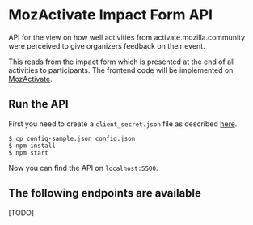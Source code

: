 # MozActivate Impact Form API
API for the view on how well activities from activate.mozilla.community were perceived to give organizers feedback on their event.

This reads from the impact form which is presented at the end of all activities to participants. The frontend code will be implemented on [MozActivate](https://activate.mozilla.community).

## Run the API

First you need to create a ```client_secret.json``` file as described [here](https://developers.google.com/sheets/api/quickstart/nodejs).

```
$ cp config-sample.json config.json
$ npm install
$ npm start
```

Now you can find the API on ```localhost:5500```.

## The following endpoints are available
[TODO]
